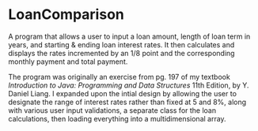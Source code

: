 # LoanComparison
A program that allows a user to input a loan amount, length of loan term in years, and starting &amp; ending loan interest rates.  It then calculates and displays the rates incremented by an 1/8 point and the corresponding monthly payment and total payment.

The program was originally an exercise from pg. 197 of my textbook <i>Introduction to Java: Programming and Data Structures</i> 11th Edition, by Y. Daniel Liang. I expanded upon the intial design by allowing the user to designate the range of interest rates rather than fixed at 5 and 8%, along with various user input validations, a separate class for the loan calculations, then loading everything into a multidimensional array.
